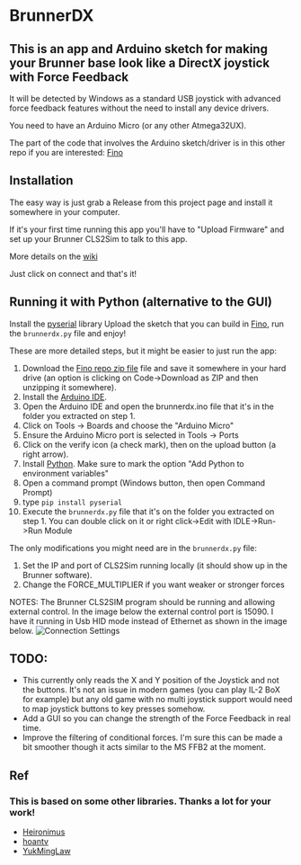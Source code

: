 # BrunnerDX
## This is an app and Arduino sketch for making your Brunner base look like a DirectX joystick with Force Feedback

It will be detected by Windows as a standard USB joystick with advanced force feedback features without the need to install any device drivers.

You need to have an Arduino Micro (or any other Atmega32UX).

The part of the code that involves the Arduino sketch/driver is in this other repo if you are interested: [Fino](https://github.com/jmriego/Fino)

## Installation

The easy way is just grab a Release from this project page and install it somewhere in your computer.

If it's your first time running this app you'll have to "Upload Firmware" and set up your Brunner CLS2Sim to talk to this app.

More details on the [wiki](https://github.com/jmriego/brunnerdx/wiki)

Just click on connect and that's it!

## Running it with Python (alternative to the GUI)
Install the [pyserial](https://pypi.org/project/pyserial/) library
Upload the sketch that you can build in [Fino](https://github.com/jmriego/Fino), run the `brunnerdx.py` file and enjoy!

These are more detailed steps, but it might be easier to just run the app:
1. Download the [Fino repo zip file](https://github.com/jmriego/Fino/archive/master.zip) file and save it somewhere in your hard drive (an option is clicking on Code->Download as ZIP and then unzipping it somewhere).
2. Install the [Arduino IDE](https://www.arduino.cc/en/software).
3. Open the Arduino IDE and open the brunnerdx.ino file that it's in the folder you extracted on step 1.
4. Click on Tools -> Boards and choose the "Arduino Micro"
5. Ensure the Arduino Micro port is selected in Tools -> Ports
6. Click on the verify icon (a check mark), then on the upload button (a right arrow).
7. Install [Python](https://www.python.org/downloads/). Make sure to mark the option "Add Python to environment variables"
8. Open a command prompt (Windows button, then open Command Prompt)
9. type `pip install pyserial`
10. Execute the `brunnerdx.py` file that it's on the folder you extracted on step 1. You can double click on it or right click->Edit with IDLE->Run->Run Module

The only modifications you might need are in the `brunnerdx.py` file:
1. Set the IP and port of CLS2Sim running locally (it should show up in the Brunner software).
2. Change the FORCE_MULTIPLIER if you want weaker or stronger forces

NOTES:
The Brunner CLS2SIM program should be running and allowing external control. In the image below the external control port is 15090. I have it running in Usb HID mode instead of Ethernet as shown in the image below.
![Connection Settings](https://cls2sim.brunner-innovation.swiss/images/settingsExtCtrl.png)

## TODO:

* This currently only reads the X and Y position of the Joystick and not the buttons. It's not an issue in modern games (you can play IL-2 BoX for example) but any old game with no multi joystick support would need to map joystick buttons to key presses somehow.
* Add a GUI so you can change the strength of the Force Feedback in real time.
* Improve the filtering of conditional forces. I'm sure this can be made a bit smoother though it acts similar to the MS FFB2 at the moment.

## Ref

### This is based on some other libraries. Thanks a lot for your work!
* [Heironimus](https://github.com/MHeironimus/ArduinoJoystickLibrary)
* [hoantv](https://github.com/hoantv/VNWheel)
* [YukMingLaw](https://github.com/YukMingLaw/ArduinoJoystickWithFFBLibrary) 
